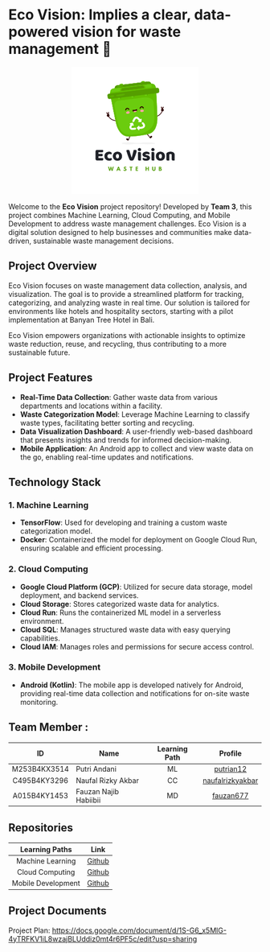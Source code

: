 # Eco Vision: Implies a clear, data-powered vision for waste management 🌱

<div align="center">
<img src="https://github.com/EcoVision-Bangkit-2024/.github/blob/60256e916eb2839a53b84ed41b22df1735b9ce39/Eco%20Vision.png" width="50%" height="50%" >
</div>

Welcome to the **Eco Vision** project repository! Developed by **Team 3**, this project combines Machine Learning, Cloud Computing, and Mobile Development to address waste management challenges. Eco Vision is a digital solution designed to help businesses and communities make data-driven, sustainable waste management decisions.

## Project Overview
Eco Vision focuses on waste management data collection, analysis, and visualization. The goal is to provide a streamlined platform for tracking, categorizing, and analyzing waste in real time. Our solution is tailored for environments like hotels and hospitality sectors, starting with a pilot implementation at Banyan Tree Hotel in Bali.

Eco Vision empowers organizations with actionable insights to optimize waste reduction, reuse, and recycling, thus contributing to a more sustainable future.

## Project Features
- **Real-Time Data Collection**: Gather waste data from various departments and locations within a facility.
- **Waste Categorization Model**: Leverage Machine Learning to classify waste types, facilitating better sorting and recycling.
- **Data Visualization Dashboard**: A user-friendly web-based dashboard that presents insights and trends for informed decision-making.
- **Mobile Application**: An Android app to collect and view waste data on the go, enabling real-time updates and notifications.

## Technology Stack

### 1. Machine Learning
- **TensorFlow**: Used for developing and training a custom waste categorization model.
- **Docker**: Containerized the model for deployment on Google Cloud Run, ensuring scalable and efficient processing.
  
### 2. Cloud Computing
- **Google Cloud Platform (GCP)**: Utilized for secure data storage, model deployment, and backend services.
- **Cloud Storage**: Stores categorized waste data for analytics.
- **Cloud Run**: Runs the containerized ML model in a serverless environment.
- **Cloud SQL**: Manages structured waste data with easy querying capabilities.
- **Cloud IAM**: Manages roles and permissions for secure access control.

### 3. Mobile Development
- **Android (Kotlin)**: The mobile app is developed natively for Android, providing real-time data collection and notifications for on-site waste monitoring.

## Team Member :

| ID           | Name                                | Learning Path | Profile |
| :------------: | ----------------------------------- | :--------------: | :-------: |
| M253B4KX3514  | Putri Andani                      | ML             |    [putrian12](https://github.com/putrian12)    |
| C495B4KY3296  | Naufal Rizky Akbar                 | CC             |    [naufalrizkyakbar](https://github.com/naufalrizkyakbar)     |
| A015B4KY1453  | Fauzan Najib Habiibii                      | MD             |    [fauzan677](https://github.com/fauzan677)    |

## Repositories
|   Learning Paths   |                                Link                                |
| :----------------: | :----------------------------------------------------------------: |
| Machine Learning | [Github](https://github.com/EcoVision-Bangkit-2024/ecovision-machine-learning) |
|  Cloud Computing  | [Github](https://github.com/EcoVision-Bangkit-2024/ecovision-cloud-computing)  |
|   Mobile Development  | [Github](https://github.com/EcoVision-Bangkit-2024/ecovision-mobile-development)  |

## Project Documents
Project Plan: https://docs.google.com/document/d/1S-G6_x5MlG-4yTRFKV1iL8wzajBLUddiz0mt4r6PF5c/edit?usp=sharing
